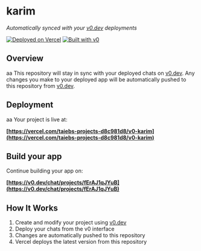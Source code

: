 # karim

*Automatically synced with your [v0.dev](https://v0.dev) deployments*

[![Deployed on Vercel](https://img.shields.io/badge/Deployed%20on-Vercel-black?style=for-the-badge&logo=vercel)](https://vercel.com/taiebs-projects-d8c981d8/v0-karim)
[![Built with v0](https://img.shields.io/badge/Built%20with-v0.dev-black?style=for-the-badge)](https://v0.dev/chat/projects/fErAJ1qJYuB)

## Overview
aa
This repository will stay in sync with your deployed chats on [v0.dev](https://v0.dev).
Any changes you make to your deployed app will be automatically pushed to this repository from [v0.dev](https://v0.dev).

## Deployment
aa
Your project is live at:

**[https://vercel.com/taiebs-projects-d8c981d8/v0-karim](https://vercel.com/taiebs-projects-d8c981d8/v0-karim)**

## Build your app

Continue building your app on:

**[https://v0.dev/chat/projects/fErAJ1qJYuB](https://v0.dev/chat/projects/fErAJ1qJYuB)**

## How It Works

1. Create and modify your project using [v0.dev](https://v0.dev)
2. Deploy your chats from the v0 interface
3. Changes are automatically pushed to this repository
4. Vercel deploys the latest version from this repository
